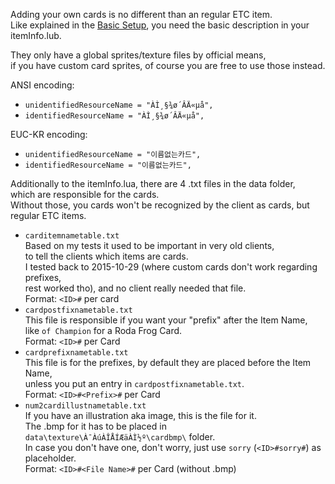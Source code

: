 Adding your own cards is no different than an regular ETC item.  
Like explained in the [Basic Setup](../basic_custom/#basic-setup), you need the basic description in your itemInfo.lub.  

They only have a global sprites/texture files by official means,  
if you have custom card sprites, of course you are free to use those instead.  

 ANSI encoding:   
  * `unidentifiedResourceName = "ÀÌ¸§¾ø´ÂÄ«µå",`  
  * `identifiedResourceName = "ÀÌ¸§¾ø´ÂÄ«µå",`  
  
 EUC-KR encoding:  
  * `unidentifiedResourceName = "이름없는카드",`  
  * `identifiedResourceName = "이름없는카드",`  
  
Additionally to the itemInfo.lua, there are 4 .txt files in the data folder,  
which are responsible for the cards.  
Without those, you cards won't be recognized by the client as cards, but regular ETC items.

  * `carditemnametable.txt`  
	Based on my tests it used to be important in very old clients,  
	to tell the clients which items are cards.  
	I tested back to 2015-10-29 (where custom cards don't work regarding prefixes,  
	rest worked tho), and no client really needed that file.  
	Format: `<ID>#` per card
  * `cardpostfixnametable.txt`  
	This file is responsible if you want your "prefix" after the Item Name,  
	like `of Champion` for a Roda Frog Card.  
	Format: `<ID>#` per Card
  * `cardprefixnametable.txt`  
	This file is for the prefixes, by default they are placed before the Item Name,  
	unless you put an entry in `cardpostfixnametable.txt`.  
	Format: `<ID>#<Prefix>#` per Card
  * `num2cardillustnametable.txt`  
	If you have an illustration aka image, this is the file for it.  
	The .bmp for it has to be placed in `data\texture\À¯ÀúÀÎÅÍÆäÀÌ½º\cardbmp\` folder.  
	In case you don't have one, don't worry, just use `sorry` (`<ID>#sorry#`) as placeholder.  
	Format: `<ID>#<File Name>#` per Card (without .bmp)